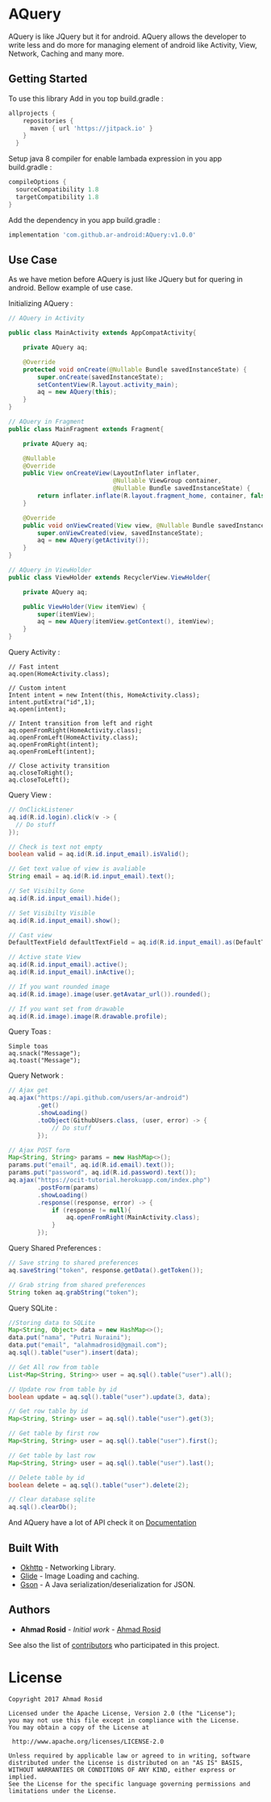 # AQuery

AQuery is like JQuery but it for android. AQuery allows the developer to write less and do more for managing element of android like Activity, View, Network, Caching and many more.

## Getting Started

To use this library Add in you top build.gradle :

```gradle
allprojects {
    repositories {
      maven { url 'https://jitpack.io' }
    }
  }
```

Setup java 8 compiler for enable lambada expression in you app build.gradle :

```gradle
compileOptions {
  sourceCompatibility 1.8
  targetCompatibility 1.8
}
```

Add the dependency in you app build.gradle :

```gradle
implementation 'com.github.ar-android:AQuery:v1.0.0'
```

## Use Case

As we have metion before AQuery is just like JQuery but for quering in android. Bellow example of use case.

Initializing AQuery :

```java
// AQuery in Activity

public class MainActivity extends AppCompatActivity{

    private AQuery aq;

    @Override
    protected void onCreate(@Nullable Bundle savedInstanceState) {
        super.onCreate(savedInstanceState);
        setContentView(R.layout.activity_main);
        aq = new AQuery(this);
    }
}

// AQuery in Fragment
public class MainFragment extends Fragment{

    private AQuery aq;

    @Nullable
    @Override
    public View onCreateView(LayoutInflater inflater,
                             @Nullable ViewGroup container,
                             @Nullable Bundle savedInstanceState) {
        return inflater.inflate(R.layout.fragment_home, container, false);
    }

    @Override
    public void onViewCreated(View view, @Nullable Bundle savedInstanceState) {
        super.onViewCreated(view, savedInstanceState);
        aq = new AQuery(getActivity());
    }
}

// AQuery in ViewHolder
public class ViewHolder extends RecyclerView.ViewHolder{

    private AQuery aq;

    public ViewHolder(View itemView) {
        super(itemView);
        aq = new AQuery(itemView.getContext(), itemView);
    }
}
```

Query Activity :
```
// Fast intent
aq.open(HomeActivity.class);

// Custom intent
Intent intent = new Intent(this, HomeActivity.class);
intent.putExtra("id",1);
aq.open(intent);

// Intent transition from left and right
aq.openFromRight(HomeActivity.class);
aq.openFromLeft(HomeActivity.class);
aq.openFromRight(intent);
aq.openFromLeft(intent);

// Close activity transition
aq.closeToRight();
aq.closeToLeft();
```

Query View :
```java
// OnClickListener
aq.id(R.id.login).click(v -> {
  // Do stuff
});

// Check is text not empty
boolean valid = aq.id(R.id.input_email).isValid();

// Get text value of view is avaliable
String email = aq.id(R.id.input_email).text();

// Set Visibilty Gone
aq.id(R.id.input_email).hide();

// Set Visibilty Visible
aq.id(R.id.input_email).show();

// Cast view
DefaultTextField defaultTextField = aq.id(R.id.input_email).as(DefaultTextField.class);

// Active state View
aq.id(R.id.input_email).active();
aq.id(R.id.input_email).inActive();

// If you want rounded image
aq.id(R.id.image).image(user.getAvatar_url()).rounded();

// If you want set from drawable
aq.id(R.id.image).image(R.drawable.profile);
```

Query Toas :
```
Simple toas
aq.snack("Message");
aq.toast("Message");

```

Query Network :

```java
// Ajax get
aq.ajax("https://api.github.com/users/ar-android")
        .get()
        .showLoading()
        .toObject(GithubUsers.class, (user, error) -> {
            // Do stuff
        });

// Ajax POST form
Map<String, String> params = new HashMap<>();
params.put("email", aq.id(R.id.email).text());
params.put("password", aq.id(R.id.password).text());
aq.ajax("https://ocit-tutorial.herokuapp.com/index.php")
        .postForm(params)
        .showLoading()
        .response((response, error) -> {
            if (response != null){
                aq.openFromRight(MainActivity.class);
            }
        });

```

Query Shared Preferences :

```java
// Save string to shared preferences
aq.saveString("token", response.getData().getToken());

// Grab string from shared preferences
String token aq.grabString("token");
```

Query SQLite :

```java
//Storing data to SQLite
Map<String, Object> data = new HashMap<>();
data.put("nama", "Putri Nuraini");
data.put("email", "alahmadrosid@gmail.com");
aq.sql().table("user").insert(data);

// Get All row from table
List<Map<String, String>> user = aq.sql().table("user").all();

// Update row from table by id
boolean update = aq.sql().table("user").update(3, data);

// Get row table by id
Map<String, String> user = aq.sql().table("user").get(3);

// Get table by first row
Map<String, String> user = aq.sql().table("user").first();

// Get table by last row
Map<String, String> user = aq.sql().table("user").last();

// Delete table by id
boolean delete = aq.sql().table("user").delete(2);

// Clear database sqlite
aq.sql().clearDb();
```
And AQuery have a lot of API check it on [Documentation](https://ar-android.github.io/AQuery)

## Built With

* [Okhttp](https://github.com/square/okhttp) - Networking Library.
* [Glide](https://github.com/bumptech/glide) - Image Loading and caching.
* [Gson](https://github.com/google/gson) - A Java serialization/deserialization for JSON.

## Authors

* **Ahmad Rosid** - *Initial work* - [Ahmad Rosid](https://github.com/ar-android)

See also the list of [contributors](https://github.com/ar-android/AQuery/contributors) who participated in this project.

# License

    Copyright 2017 Ahmad Rosid

    Licensed under the Apache License, Version 2.0 (the "License");
    you may not use this file except in compliance with the License.
    You may obtain a copy of the License at

     http://www.apache.org/licenses/LICENSE-2.0

    Unless required by applicable law or agreed to in writing, software
    distributed under the License is distributed on an "AS IS" BASIS,
    WITHOUT WARRANTIES OR CONDITIONS OF ANY KIND, either express or implied.
    See the License for the specific language governing permissions and
    limitations under the License.